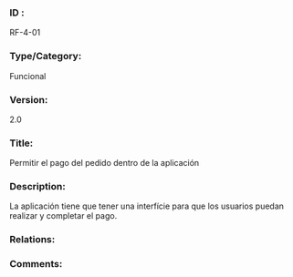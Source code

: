 ### ID : 
RF-4-01

### Type/Category:
Funcional

### Version:
2.0

### Title:
Permitir el pago del pedido dentro de la aplicación

### Description:
La aplicación tiene que tener una interfície para que los usuarios puedan realizar y completar el pago.

### Relations:


### Comments:
